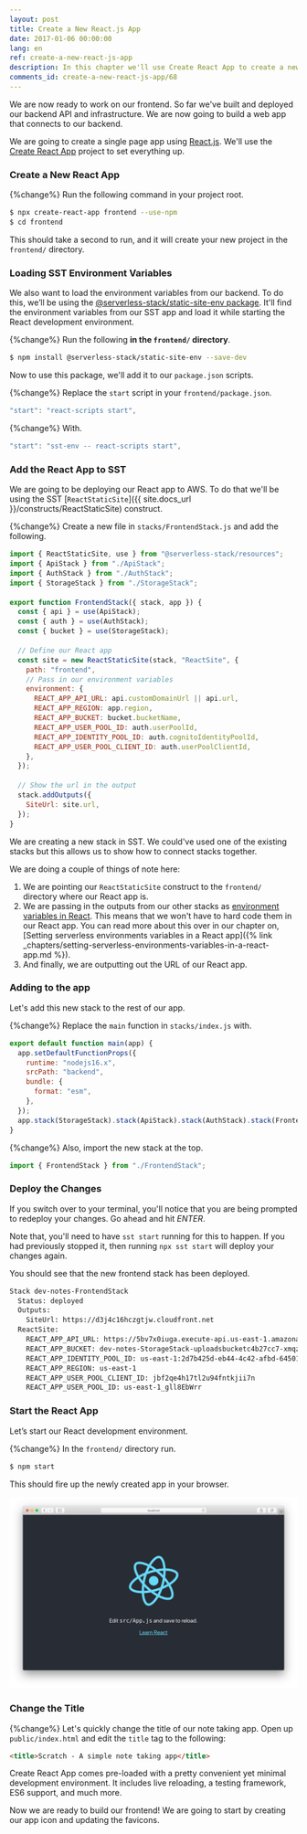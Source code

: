 ```yaml
---
layout: post
title: Create a New React.js App
date: 2017-01-06 00:00:00
lang: en
ref: create-a-new-react-js-app
description: In this chapter we'll use Create React App to create a new React.js app. We'll be deploying our React app to AWS using the SST ReactStaticSite construct. It'll also load the environment variables from our serverless app.
comments_id: create-a-new-react-js-app/68
---
```


We are now ready to work on our frontend. So far we've built and deployed our backend API and infrastructure. We are now going to build a web app that connects to our backend.

We are going to create a single page app using [React.js](https://facebook.github.io/react/). We'll use the [Create React App](https://github.com/facebookincubator/create-react-app) project to set everything up.

### Create a New React App

{%change%} Run the following command in your project root.

```bash
$ npx create-react-app frontend --use-npm
$ cd frontend
```

This should take a second to run, and it will create your new project in the `frontend/` directory.

### Loading SST Environment Variables

We also want to load the environment variables from our backend. To do this, we’ll be using the [@serverless-stack/static-site-env package](https://www.npmjs.com/package/@serverless-stack/static-site-env). It'll find the environment variables from our SST app and load it while starting the React development environment.

{%change%} Run the following **in the `frontend/` directory**.

```bash
$ npm install @serverless-stack/static-site-env --save-dev
```

Now to use this package, we'll add it to our `package.json` scripts.

{%change%} Replace the `start` script in your `frontend/package.json`.

```js
"start": "react-scripts start",
```

{%change%} With.

```js
"start": "sst-env -- react-scripts start",
```

### Add the React App to SST

We are going to be deploying our React app to AWS. To do that we'll be using the SST [`ReactStaticSite`]({{ site.docs_url }}/constructs/ReactStaticSite) construct.

{%change%} Create a new file in `stacks/FrontendStack.js` and add the following.

```js
import { ReactStaticSite, use } from "@serverless-stack/resources";
import { ApiStack } from "./ApiStack";
import { AuthStack } from "./AuthStack";
import { StorageStack } from "./StorageStack";

export function FrontendStack({ stack, app }) {
  const { api } = use(ApiStack);
  const { auth } = use(AuthStack);
  const { bucket } = use(StorageStack);

  // Define our React app
  const site = new ReactStaticSite(stack, "ReactSite", {
    path: "frontend",
    // Pass in our environment variables
    environment: {
      REACT_APP_API_URL: api.customDomainUrl || api.url,
      REACT_APP_REGION: app.region,
      REACT_APP_BUCKET: bucket.bucketName,
      REACT_APP_USER_POOL_ID: auth.userPoolId,
      REACT_APP_IDENTITY_POOL_ID: auth.cognitoIdentityPoolId,
      REACT_APP_USER_POOL_CLIENT_ID: auth.userPoolClientId,
    },
  });

  // Show the url in the output
  stack.addOutputs({
    SiteUrl: site.url,
  });
}
```

We are creating a new stack in SST. We could've used one of the existing stacks but this allows us to show how to connect stacks together.

We are doing a couple of things of note here:

1. We are pointing our `ReactStaticSite` construct to the `frontend/` directory where our React app is.
2. We are passing in the outputs from our other stacks as [environment variables in React](https://create-react-app.dev/docs/adding-custom-environment-variables/). This means that we won't have to hard code them in our React app. You can read more about this over in our chapter on, [Setting serverless environments variables in a React app]({% link _chapters/setting-serverless-environments-variables-in-a-react-app.md %}).
3. And finally, we are outputting out the URL of our React app.

### Adding to the app

Let's add this new stack to the rest of our app.

{%change%} Replace the `main` function in `stacks/index.js` with.

```js
export default function main(app) {
  app.setDefaultFunctionProps({
    runtime: "nodejs16.x",
    srcPath: "backend",
    bundle: {
      format: "esm",
    },
  });
  app.stack(StorageStack).stack(ApiStack).stack(AuthStack).stack(FrontendStack);
}
```

{%change%} Also, import the new stack at the top.

```js
import { FrontendStack } from "./FrontendStack";
```

### Deploy the Changes

If you switch over to your terminal, you'll notice that you are being prompted to redeploy your changes. Go ahead and hit _ENTER_.

Note that, you'll need to have `sst start` running for this to happen. If you had previously stopped it, then running `npx sst start` will deploy your changes again.

You should see that the new frontend stack has been deployed.

```bash
Stack dev-notes-FrontendStack
  Status: deployed
  Outputs:
    SiteUrl: https://d3j4c16hczgtjw.cloudfront.net
  ReactSite:
    REACT_APP_API_URL: https://5bv7x0iuga.execute-api.us-east-1.amazonaws.com
    REACT_APP_BUCKET: dev-notes-StorageStack-uploadsbucketc4b27cc7-xmqzx69e5bpt
    REACT_APP_IDENTITY_POOL_ID: us-east-1:2d7b425d-eb44-4c42-afbd-645018b37a27
    REACT_APP_REGION: us-east-1
    REACT_APP_USER_POOL_CLIENT_ID: jbf2qe4h17tl2u94fntkjii7n
    REACT_APP_USER_POOL_ID: us-east-1_gll8EbWrr
```

### Start the React App

Let’s start our React development environment.

{%change%} In the `frontend/` directory run.

```bash
$ npm start
```

This should fire up the newly created app in your browser.

![New Create React App screenshot](/assets/new-create-react-app.png)

### Change the Title

{%change%} Let's quickly change the title of our note taking app. Open up `public/index.html` and edit the `title` tag to the following:

```html
<title>Scratch - A simple note taking app</title>
```

Create React App comes pre-loaded with a pretty convenient yet minimal development environment. It includes live reloading, a testing framework, ES6 support, and much more.

Now we are ready to build our frontend! We are going to start by creating our app icon and updating the favicons.
